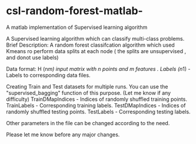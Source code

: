 csl-random-forest-matlab-
=========================

A matlab implementation of Supervised learning algorithm

A Supervised learning algorithm which can classify multi-class problems.
Brief Description:
A random forest classifcation algorithm which used Kmeans ro perform data splits at each node ( the splits are unsupervised , and donot use labels)

Data format:
H (n*m) input matrix with n points and m features .
Labels (n*1) - Labels to corresponding data files.

Creating Train and Test datasets for multiple runs.
You can use the "supervised_bagging" function of this purpose.
(Let me know if any difficulty)
TrainDMapIndices - Indices of randomly shuffled training points. 
TrainLabels - Corresponding training labels.
TestDMapIndices - Indices of randomly shuffled testing points.
TestLabels  - Corresponding testing labels.

Other parameters in the file can be changed according to the need.

Please let me know before any major changes.
